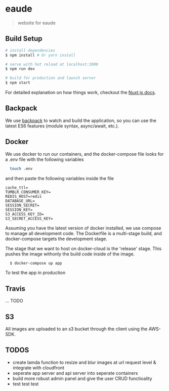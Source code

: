 # eaude

> website for eaude

## Build Setup

``` bash
# install dependencies
$ npm install # Or yarn install

# serve with hot reload at localhost:3000
$ npm run dev

# build for production and launch server
$ npm start
```

For detailed explanation on how things work, checkout the [Nuxt.js docs](https://github.com/nuxt/nuxt.js).

## Backpack

We use [backpack](https://github.com/palmerhq/backpack) to watch and build the application, so you can use the latest ES6 features (module syntax, async/await, etc.).

## Docker

We use docker to run our containers, and the docker-compose file looks for a .env file with the following variables

```bash
  touch .env 
```
and then paste the following variables inside the file
```
cache_ttl=
TUMBLR_CONSUMER_KEY=
REDIS_HOST=redis
DATABASE_URL=
SESSION_SECRET=
SESSION_KEY=
S3_ACCESS_KEY_ID=
S3_SECRET_ACCESS_KEY=
```

Assuming you have the latest version of docker installed, we use compose to manage all development code.
The Dockerfile is a multi-stage build, and docker-compose targets the development stage. 

The stage that we want to host on docker-cloud is the 'release' stage. This pushes the image withonly the build code inside of the image. 

``` bash
  $ docker-compose up app
```

To test the app in production

## Travis

... TODO

## S3

All images are uploaded to an s3 bucket through the client using the AWS-SDK.

## TODOS
  - create lamda function to resize and blur images at url request level & integrate with cloudfront
  - seperate app server and api server into seperate containers
  - build more robust admin panel and give the user CRUD functioality
  - test test test